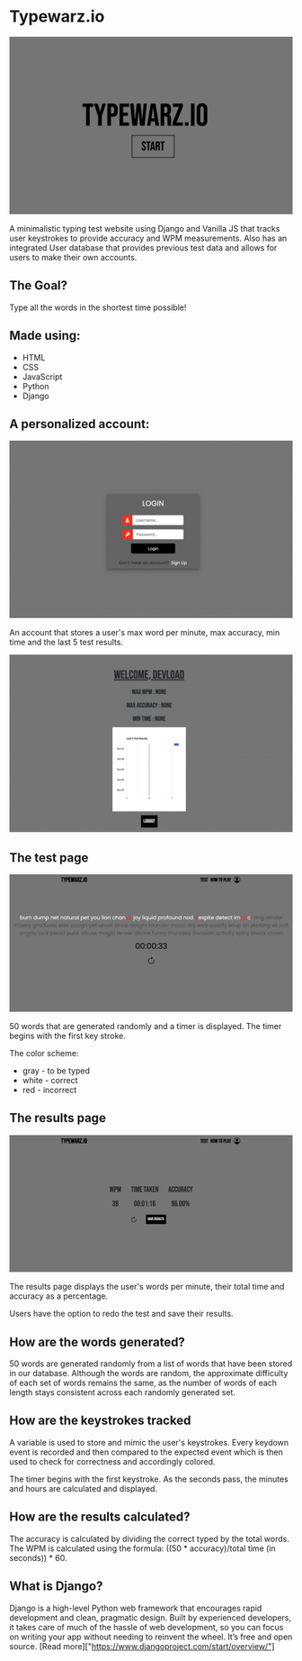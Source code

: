 # Typewarz.io

![Image of homepage](images/home.png)

A minimalistic typing test website using Django and Vanilla JS that tracks user keystrokes to provide accuracy and WPM measurements. Also has an integrated User database that provides previous test data and allows for users to make their own accounts.

## The Goal?
Type all the words in the shortest time possible!

## Made using:
* HTML
* CSS
* JavaScript
* Python
* Django

## A personalized account:

![Image of login](images/login.png)

An account that stores a user's max word per minute, max accuracy, min time and the last 5 test results.

![Image of account](images/account.png)

## The test page

![Image of test page](images/test.png)

50 words that are generated randomly and a timer is displayed. The timer begins with the first key stroke. 

The color scheme:
* gray - to be typed
* white - correct
* red - incorrect

## The results page 

![Image of results page](images/results.png)

The results page displays the user's words per minute, their total time and accuracy as a percentage.

Users have the option to redo the test and save their results.

## How are the words generated?
50 words are generated randomly from a list of words that have been stored in our database. Although the words are random, the approximate difficulty of each set of words remains the same, as the number of words of each length stays consistent across each randomly generated set.

## How are the keystrokes tracked
A variable is used to store and mimic the user's keystrokes. Every keydown event is recorded and then compared to the expected event which is then used to check for correctness and accordingly colored.

The timer begins with the first keystroke. As the seconds pass, the minutes and hours are calculated and displayed.

## How are the results calculated?
The accuracy is calculated by dividing the correct typed by the total words.
The WPM is calculated using the formula: ((50 * accuracy)/total time (in seconds)) * 60.

## What is Django?
Django is a high-level Python web framework that encourages rapid development and clean, pragmatic design. Built by experienced developers, it takes care of much of the hassle of web development, so you can focus on writing your app without needing to reinvent the wheel. It’s free and open source. [Read more]["https://www.djangoproject.com/start/overview/"]
